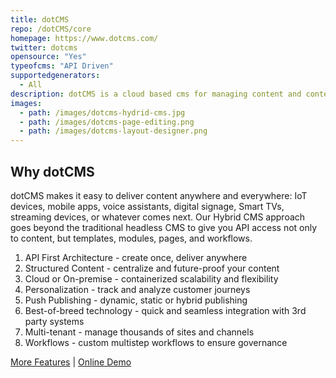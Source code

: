 ```yaml
---
title: dotCMS
repo: /dotCMS/core
homepage: https://www.dotcms.com/
twitter: dotcms
opensource: "Yes"
typeofcms: "API Driven"
supportedgenerators:
  - All
description: dotCMS is a cloud based cms for managing content and content-driven web sites and applications.
images:
  - path: /images/dotcms-hydrid-cms.jpg
  - path: /images/dotcms-page-editing.png
  - path: /images/dotcms-layout-designer.png
---
```

## Why dotCMS
dotCMS makes it easy to deliver content anywhere and everywhere: IoT devices, mobile apps, voice assistants, digital signage, Smart TVs, streaming devices, or whatever comes next. Our Hybrid CMS approach goes beyond the traditional headless CMS to give you API access not only to content, but templates, modules, pages, and workflows.

1. API First Architecture - create once, deliver anywhere
2. Structured Content - centralize and future-proof your content
3. Cloud or On-premise - containerized scalability and flexibility
4. Personalization - track and analyze customer journeys 
5. Push Publishing - dynamic, static or hybrid publishing
6. Best-of-breed technology - quick and seamless integration with 3rd party systems
7. Multi-tenant - manage thousands of sites and channels
8. Workflows - custom multistep workflows to ensure governance

[More Features](https://dotcms.com/product/features/feature-list) | [Online Demo](https://dotcms.com/demo/)

